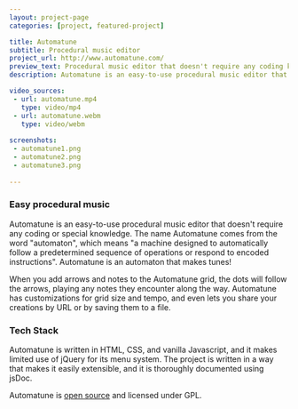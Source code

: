 ```yaml
---
layout: project-page
categories: [project, featured-project]

title: Automatune
subtitle: Procedural music editor
project_url: http://www.automatune.com/
preview_text: Procedural music editor that doesn't require any coding knowledge
description: Automatune is an easy-to-use procedural music editor that doesn't require any coding or special knowledge. The name Automatune comes from the word “automaton”, which means “a machine designed to automatically follow a predetermined sequence of operations or respond to encoded instructions”. Automatune is an automaton that makes tunes!

video_sources:
 - url: automatune.mp4
   type: video/mp4
 - url: automatune.webm
   type: video/webm
   
screenshots:
 - automatune1.png
 - automatune2.png
 - automatune3.png
   
---
```


### Easy procedural music

Automatune is an easy-to-use procedural music editor that doesn't require any coding or special knowledge. The name Automatune comes from the word "automaton", which means "a machine designed to automatically follow a predetermined sequence of operations or respond to encoded instructions". Automatune is an automaton that makes tunes!

When you add arrows and notes to the Automatune grid, the dots will follow the arrows, playing any notes they encounter along the way. Automatune has customizations for grid size and tempo, and even lets you share your creations by URL or by saving them to a file.

### Tech Stack

Automatune is written in HTML, CSS, and vanilla Javascript, and it makes limited use of jQuery for its menu system. The project is written in a way that makes it easily extensible, and it is thoroughly documented using jsDoc.

Automatune is [open source](https://github.com/MaxLaumeister/automatune) and licensed under GPL.
